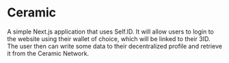 # Ceramic
A simple Next.js application that uses Self.ID. It will allow users to login to the website using their wallet of choice, which will be linked to their 3ID. The user then can write some data to their decentralized profile and retrieve it from the Ceramic Network.
